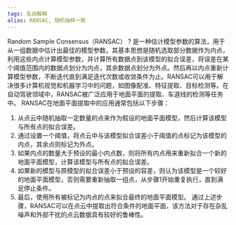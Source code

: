 ```yaml
---
tags: 名词解释
alias: RANSAC, 随机抽样一致
---
```

Random Sample Consensus（RANSAC）
?
是一种估计模型参数的算法，用于从一组数据中估计出最佳的模型参数。其基本思想是随机选取部分数据作为内点，利用这些内点计算模型参数，并计算所有数据点到该模型的拟合误差，将误差在某个阈值范围内的数据点划分为内点，其余数据点划分为外点。然后再以内点重新计算模型参数，不断迭代直到满足迭代次数或收敛条件为止。RANSAC可以用于解决很多计算机视觉和机器学习中的问题，如图像配准、特征提取、目标检测等。在自动驾驶领域中，RANSAC被广泛应用于地面平面的提取、车道线的检测等任务中。
RANSAC在地面平面提取中的应用通常包括以下步骤：
1.  从点云中随机抽取一定数量的点来作为假设的地面平面模型，然后计算该模型与所有点的拟合误差。
2.  通过设置一个阈值，将点云中与该模型拟合误差小于阈值的点标记为该模型的内点，其余点则标记为外点。
3.  如果内点的数量大于预设的最小内点数，则将所有内点用来重新拟合一个新的地面平面模型，计算该模型与所有点的拟合误差。
4.  如果新的模型与原模型的拟合误差小于预设的容差，则认为该模型是一个较好的地面平面模型，否则需要重新抽取一组点，从步骤1开始重复执行，直到满足停止条件。
5.  最后，使用所有被标记为内点的点来拟合最终的地面平面模型。
通过上述步骤，RANSAC可以在点云中提取出符合条件的地面平面，该方法对于存在杂乱噪声和外部干扰的点云数据具有较好的鲁棒性。
<!--SR:!2023-05-19,1,230-->